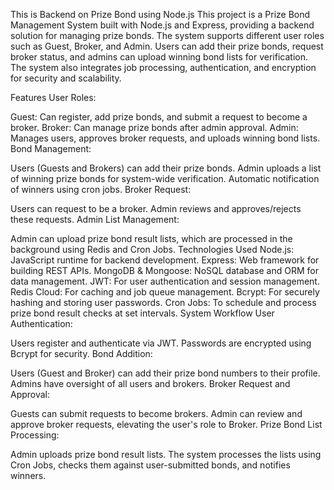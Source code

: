 This is Backend on Prize Bond using Node.js
This project is a Prize Bond Management System built with Node.js and Express, providing a backend solution for managing prize bonds. The system supports different user roles such as Guest, Broker, and Admin. Users can add their prize bonds, request broker status, and admins can upload winning bond lists for verification. The system also integrates job processing, authentication, and encryption for security and scalability.

Features
User Roles:

Guest: Can register, add prize bonds, and submit a request to become a broker.
Broker: Can manage prize bonds after admin approval.
Admin: Manages users, approves broker requests, and uploads winning bond lists.
Bond Management:

Users (Guests and Brokers) can add their prize bonds.
Admin uploads a list of winning prize bonds for system-wide verification.
Automatic notification of winners using cron jobs.
Broker Request:

Users can request to be a broker.
Admin reviews and approves/rejects these requests.
Admin List Management:

Admin can upload prize bond result lists, which are processed in the background using Redis and Cron Jobs.
Technologies Used
Node.js: JavaScript runtime for backend development.
Express: Web framework for building REST APIs.
MongoDB & Mongoose: NoSQL database and ORM for data management.
JWT: For user authentication and session management.
Redis Cloud: For caching and job queue management.
Bcrypt: For securely hashing and storing user passwords.
Cron Jobs: To schedule and process prize bond result checks at set intervals.
System Workflow
User Authentication:

Users register and authenticate via JWT.
Passwords are encrypted using Bcrypt for security.
Bond Addition:

Users (Guest and Broker) can add their prize bond numbers to their profile.
Admins have oversight of all users and brokers.
Broker Request and Approval:

Guests can submit requests to become brokers.
Admin can review and approve broker requests, elevating the user's role to Broker.
Prize Bond List Processing:

Admin uploads prize bond result lists.
The system processes the lists using Cron Jobs, checks them against user-submitted bonds, and notifies winners.
